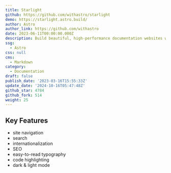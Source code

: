 ```yaml
---
title: Starlight
github: https://github.com/withastro/starlight
demo: https://starlight.astro.build/
author: Astro
author_link: https://github.com/withastro
date: 2023-06-11T00:00:00.000Z
description: Build beautiful, high-performance documentation websites with Astro.
ssg:
  - Astro
css: null
cms:
  - Markdown
category:
  - Documentation
draft: false
publish_date: '2023-03-16T15:55:33Z'
update_date: '2024-10-16T05:47:48Z'
github_star: 4784
github_fork: 514
weight: 25
---
```


## Key Features

- site navigation
- search
- internationalization
- SEO
- easy-to-read typography
- code highlighting
- dark & light mode
